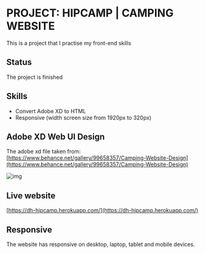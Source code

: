 # PROJECT: HIPCAMP | CAMPING WEBSITE

This is a project that I practise my front-end skills

## Status

The project is finished

## Skills

* Convert Adobe XD to HTML
* Responsive (width screen size from 1920px to 320px)

## Adobe XD Web UI Design

The adobe xd file taken from: [https://www.behance.net/gallery/99658357/Camping-Website-Design](https://www.behance.net/gallery/99658357/Camping-Website-Design)

![img](https://i.imgur.com/LmmRHdd.png)

## Live website

[https://dh-hipcamp.herokuapp.com/](https://dh-hipcamp.herokuapp.com/)

## Responsive

The website has responsive on desktop, laptop, tablet and mobile devices.